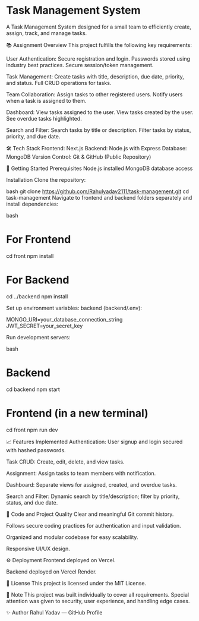 # Task Management System
A Task Management System designed for a small team to efficiently create, assign, track, and manage tasks.

📚 Assignment Overview
This project fulfills the following key requirements:

User Authentication:
Secure registration and login.
Passwords stored using industry best practices.
Secure session/token management.

Task Management:
Create tasks with title, description, due date, priority, and status.
Full CRUD operations for tasks.

Team Collaboration:
Assign tasks to other registered users.
Notify users when a task is assigned to them.

Dashboard:
View tasks assigned to the user.
View tasks created by the user.
See overdue tasks highlighted.

Search and Filter:
Search tasks by title or description.
Filter tasks by status, priority, and due date.

🛠️ Tech Stack
Frontend: Next.js
Backend: Node.js with Express
Database: MongoDB
Version Control: Git & GitHub (Public Repository)

🚀 Getting Started
Prerequisites
Node.js installed
MongoDB database access

Installation
Clone the repository:

bash
git clone https://github.com/Rahulyadav2111/task-management.git
cd task-management
Navigate to frontend and backend folders separately and install dependencies:

bash

# For Frontend
cd front
npm install

# For Backend
cd ../backend
npm install

Set up environment variables:
backend (backend/.env):

MONGO_URI=your_database_connection_string
JWT_SECRET=your_secret_key

Run development servers:

bash
# Backend
cd backend
npm start

# Frontend (in a new terminal)
cd front
npm run dev

📈 Features Implemented
Authentication: User signup and login secured with hashed passwords.

Task CRUD: Create, edit, delete, and view tasks.

Assignment: Assign tasks to team members with notification.

Dashboard: Separate views for assigned, created, and overdue tasks.

Search and Filter: Dynamic search by title/description; filter by priority, status, and due date.

🧹 Code and Project Quality
Clear and meaningful Git commit history.

Follows secure coding practices for authentication and input validation.

Organized and modular codebase for easy scalability.

Responsive UI/UX design.

⚙️ Deployment
Frontend deployed on Vercel.

Backend deployed on Vercel Render.

📄 License
This project is licensed under the MIT License.

📌 Note
This project was built individually to cover all requirements.
Special attention was given to security, user experience, and handling edge cases.

✨ Author
Rahul Yadav — GitHub Profile
